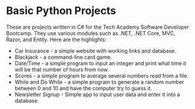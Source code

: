 <h1>Basic Python Projects</h1>
These are projects written in C# for the Tech Academy Software Developer Bootcamp.  They use various modules such as .NET, .NET Core, MVC, Razor, and Entity.  Here are the highlights:
  <ul>
    <li><a href="https://github.com/jasonwsvt/C-Sharp-Projects/tree/main/CarInsurance"></a>Car Insurance - a simple website with working links and database.</li>
    <li><a href="https://github.com/jasonwsvt/C-Sharp-Projects/tree/main/Blackjack"></a>Blackjack - a command-line card game.</li>
    <li><a href="https://github.com/jasonwsvt/C-Sharp-Projects/tree/main/Date%20Time"></a>Date/Time - a simple program to input an integer and print what time it will be that number of hours from now.</li>
    <li><a href="https://github.com/jasonwsvt/C-Sharp-Projects/tree/main/Scores"></a>Scores - a simple program to average several numbers read from a file.</li>
    <li><a href="https://github.com/jasonwsvt/C-Sharp-Projects/tree/main/While%20and%20Do%20While"></a>While and Do While - a simple program to generate a random number between 0 and 10 and have the computer try to guess it.</li>
    <li><a href="https://github.com/jasonwsvt/C-Sharp-Projects/tree/main/NewsletterAppMVC"></a>Newsletter Signup - Simple app to input user data and enter it into a database.</li>
</ul>
